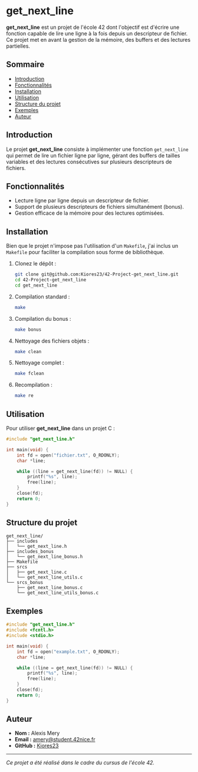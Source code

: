 # get_next_line

**get_next_line** est un projet de l'école 42 dont l'objectif est d'écrire une fonction capable de lire une ligne à la fois depuis un descripteur de fichier. Ce projet met en avant la gestion de la mémoire, des buffers et des lectures partielles.

## Sommaire
- [Introduction](#introduction)
- [Fonctionnalités](#fonctionnalités)
- [Installation](#installation)
- [Utilisation](#utilisation)
- [Structure du projet](#structure-du-projet)
- [Exemples](#exemples)
- [Auteur](#auteur)

## Introduction
Le projet **get_next_line** consiste à implémenter une fonction `get_next_line` qui permet de lire un fichier ligne par ligne, gérant des buffers de tailles variables et des lectures consécutives sur plusieurs descripteurs de fichiers.

## Fonctionnalités
- Lecture ligne par ligne depuis un descripteur de fichier.
- Support de plusieurs descripteurs de fichiers simultanément (bonus).
- Gestion efficace de la mémoire pour des lectures optimisées.

## Installation
Bien que le projet n'impose pas l'utilisation d'un `Makefile`, j'ai inclus un `Makefile` pour faciliter la compilation sous forme de bibliothèque.

1. Clonez le dépôt :
   ```bash
   git clone git@github.com:Kiores23/42-Project-get_next_line.git
   cd 42-Project-get_next_line
   cd get_next_line
   ```

2. Compilation standard :
   ```bash
   make
   ```

3. Compilation du bonus :
   ```bash
   make bonus
   ```

4. Nettoyage des fichiers objets :
   ```bash
   make clean
   ```

5. Nettoyage complet :
   ```bash
   make fclean
   ```

6. Recompilation :
   ```bash
   make re
   ```

## Utilisation
Pour utiliser **get_next_line** dans un projet C :

```c
#include "get_next_line.h"

int main(void) {
    int fd = open("fichier.txt", O_RDONLY);
    char *line;

    while ((line = get_next_line(fd)) != NULL) {
        printf("%s", line);
        free(line);
    }
    close(fd);
    return 0;
}
```

## Structure du projet
```
get_next_line/
├── includes
│   └── get_next_line.h
├── includes_bonus
│   └── get_next_line_bonus.h
├── Makefile
├── srcs
│   ├── get_next_line.c
│   └── get_next_line_utils.c
└── srcs_bonus
    ├── get_next_line_bonus.c
    └── get_next_line_utils_bonus.c
```

## Exemples
```c
#include "get_next_line.h"
#include <fcntl.h>
#include <stdio.h>

int main(void) {
    int fd = open("example.txt", O_RDONLY);
    char *line;

    while ((line = get_next_line(fd)) != NULL) {
        printf("%s", line);
        free(line);
    }
    close(fd);
    return 0;
}
```

## Auteur
- **Nom :** Alexis Mery
- **Email :** amery@student.42nice.fr
- **GitHub :** [Kiores23](https://github.com/kiores23)

---

*Ce projet a été réalisé dans le cadre du cursus de l'école 42.*

